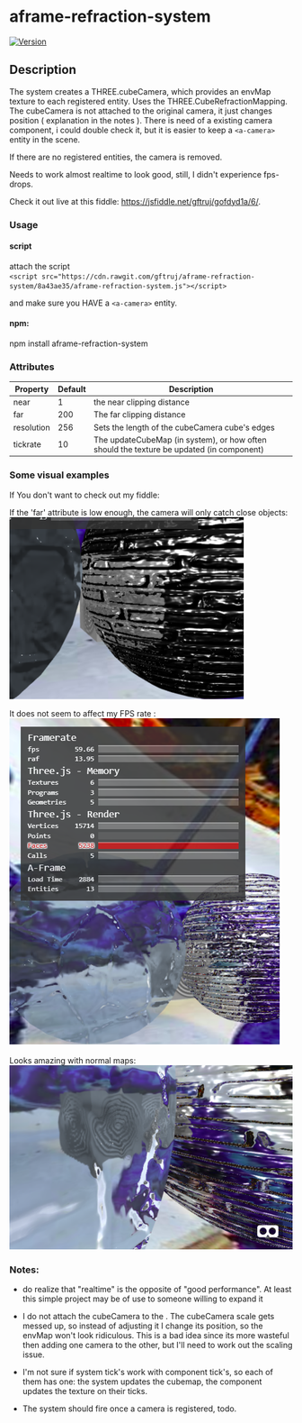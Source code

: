 # aframe-refraction-system
[![Version](https://img.shields.io/npm/v/aframe-refraction-system.svg?style=flat-square)](https://www.npmjs.com/package/aframe-refraction-system)

## Description

The system creates a THREE.cubeCamera, which provides an envMap texture to each registered entity. Uses the THREE.CubeRefractionMapping. The cubeCamera is not attached to the original camera, it just changes position ( explanation in the notes ).
There is need of a existing camera component, i could double check it, but it is easier to keep a `<a-camera>` entity in the scene.

If there are no registered entities, the camera is removed.

Needs to work almost realtime to look good, still, I didn't experience fps-drops.

Check it out live at this fiddle: https://jsfiddle.net/gftruj/gofdyd1a/6/.

### Usage
#### script
attach the script <br />
`<script src="https://cdn.rawgit.com/gftruj/aframe-refraction-system/8a43ae35/aframe-refraction-system.js"></script>`

and make sure you HAVE a `<a-camera>` entity.

#### npm:
npm install aframe-refraction-system


### Attributes

| Property             | Default      | Description                                         |
|----------------------|--------------|-----------------------------------------------------|
| near         		   |      1       | the near clipping distance                          |
| far                  |      200     | The far clipping distance                           |
| resolution           |      256     | Sets the length of the cubeCamera cube's edges      |
| tickrate  		   |      10      | The updateCubeMap (in system), or how often should the texture be updated (in component) |

### Some visual examples
If You don't want to check out my fiddle:<br />

If the 'far' attribute is low enough, the camera will only catch close objects:<br />
![low far distance](https://github.com/gftruj/aframe-refraction-system/blob/master/pics/Screenshot%20(282).png)<br />


It does not seem to affect my FPS rate :<br />
![59 FPS](https://github.com/gftruj/aframe-refraction-system/blob/master/pics/Screenshot%20(283).png)<br />


Looks amazing with normal maps:<br />
![basic](https://github.com/gftruj/aframe-refraction-system/blob/master/pics/Screenshot%20(286).png)<br />
### Notes:
 -  do realize that "realtime" is the opposite of "good performance". At least this simple project may be of use to someone willing to expand it

 - I do not attach the cubeCamera to the <a-camera>. The cubeCamera scale gets messed up, so instead of adjusting it I change its position, so the envMap won't look ridiculous. This is a bad idea since its more wasteful then adding one camera to the other, but I'll need to work out the scaling issue.

 - I'm not sure if system tick's work with component tick's, so each of them has one: the system updates the cubemap, the component updates the texture on their ticks.

 - The system should fire once a camera is registered, todo.
